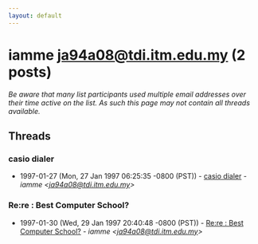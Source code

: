 ```yaml
---
layout: default
---
```


# iamme <ja94a08@tdi.itm.edu.my> (2 posts)

_Be aware that many list participants used multiple email addresses over their time active on the list. As such this page may not contain all threads available._

## Threads

### casio dialer
+ 1997-01-27 (Mon, 27 Jan 1997 06:25:35 -0800 (PST)) - [casio dialer](/archive/1997/01/004ab17d57c45cef83974a030e021581d46ee72d1c210354a32c0811e5820426) - _iamme \<ja94a08@tdi.itm.edu.my\>_

### Re:re : Best Computer School?
+ 1997-01-30 (Wed, 29 Jan 1997 20:40:48 -0800 (PST)) - [Re:re : Best Computer School?](/archive/1997/01/e64d5c1b45e2a731e18c8aefed5825ba840b1ec07ca8710697c8f5815ab7f12d) - _iamme \<ja94a08@tdi.itm.edu.my\>_

